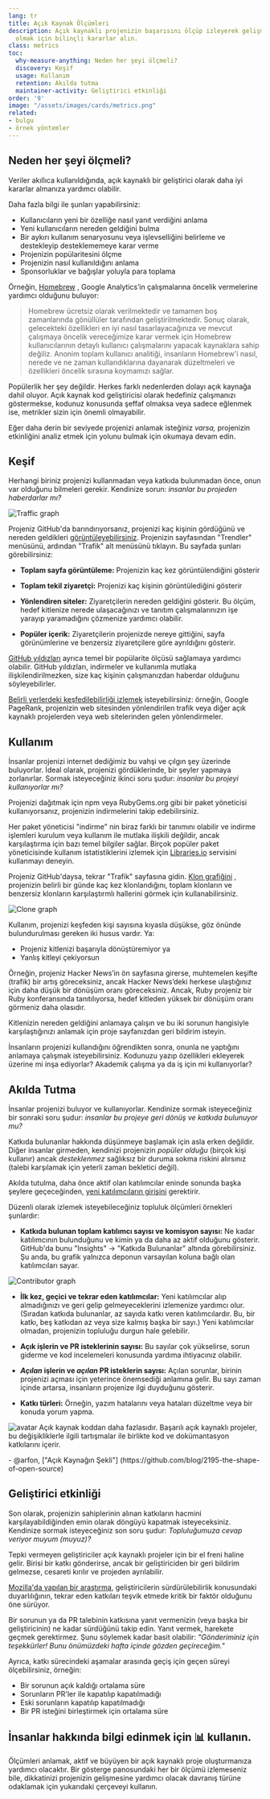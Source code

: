 ```yaml
---
lang: tr
title: Açık Kaynak Ölçümleri
description: Açık kaynaklı projenizin başarısını ölçüp izleyerek gelişmesine yardımcı
  olmak için bilinçli kararlar alın.
class: metrics
toc:
  why-measure-anything: Neden her şeyi ölçmeli?
  discovery: Keşif
  usage: Kullanım
  retention: Akılda tutma
  maintainer-activity: Geliştirici etkinliği
order: '9'
image: "/assets/images/cards/metrics.png"
related:
- bulgu
- örnek yöntemler
---
```


## Neden her şeyi ölçmeli?

Veriler akıllıca kullanıldığında, açık kaynaklı bir geliştirici olarak daha iyi kararlar almanıza yardımcı olabilir.

Daha fazla bilgi ile şunları yapabilirsiniz:

- Kullanıcıların yeni bir özelliğe nasıl yanıt verdiğini anlama
- Yeni kullanıcıların nereden geldiğini bulma
- Bir aykırı kullanım senaryosunu veya işlevselliğini belirleme ve destekleyip desteklememeye karar verme
- Projenizin popülaritesini ölçme
- Projenizin nasıl kullanıldığını anlama
- Sponsorluklar ve bağışlar yoluyla para toplama

Örneğin, [Homebrew](https://github.com/Homebrew/brew/blob/bbed7246bc5c5b7acb8c1d427d10b43e090dfd39/docs/Analytics.md) , Google Analytics’in çalışmalarına öncelik vermelerine yardımcı olduğunu buluyor:

> Homebrew ücretsiz olarak verilmektedir ve tamamen boş zamanlarında gönüllüler tarafından geliştirilmektedir. Sonuç olarak, gelecekteki özellikleri en iyi nasıl tasarlayacağınıza ve mevcut çalışmaya öncelik vereceğimize karar vermek için Homebrew kullanıcılarının detaylı kullanıcı çalışmalarını yapacak kaynaklara sahip değiliz. Anonim toplam kullanıcı analitiği, insanların Homebrew'i nasıl, nerede ve ne zaman kullandıklarına dayanarak düzeltmeleri ve özellikleri öncelik sırasına koymamızı sağlar.

Popülerlik her şey değildir. Herkes farklı nedenlerden dolayı açık kaynağa dahil oluyor. Açık kaynak kod geliştiricisi olarak hedefiniz çalışmanızı göstermekse, kodunuz konusunda şeffaf olmaksa veya sadece eğlenmek ise, metrikler sizin için önemli olmayabilir.

Eğer daha derin bir seviyede projenizi anlamak isteğiniz *varsa,* projenizin etkinliğini analiz etmek için yolunu bulmak için okumaya devam edin.

## Keşif

Herhangi biriniz projenizi kullanmadan veya katkıda bulunmadan önce, onun var olduğunu bilmeleri gerekir. Kendinize sorun: *insanlar bu projeden haberdarlar mı?*

![Traffic graph](/assets/images/metrics/repo_traffic_graphs_tooltip.png)

Projeniz GitHub'da barındırıyorsanız, projenizi kaç kişinin gördüğünü ve nereden geldikleri [görüntüleyebilirsiniz](https://help.github.com/articles/about-repository-graphs/#traffic). Projenizin sayfasından "Trendler" menüsünü, ardından "Trafik" alt menüsünü tıklayın. Bu sayfada şunları görebilirsiniz:

- **Toplam sayfa görüntüleme:** Projenizin kaç kez görüntülendiğini gösterir

- **Toplam tekil ziyaretçi:** Projenizi kaç kişinin görüntülediğini gösterir

- **Yönlendiren siteler:** Ziyaretçilerin nereden geldiğini gösterir. Bu ölçüm, hedef kitlenize nerede ulaşacağınızı ve tanıtım çalışmalarınızın işe yarayıp yaramadığını çözmenize yardımcı olabilir.

- **Popüler içerik:** Ziyaretçilerin projenizde nereye gittiğini, sayfa görünümlerine ve benzersiz ziyaretçilere göre ayrıldığını gösterir.

[GitHub yıldızları](https://help.github.com/articles/about-stars/) ayrıca temel bir popülarite ölçüsü sağlamaya yardımcı olabilir. GitHub yıldızları, indirmeler ve kullanımla mutlaka ilişkilendirilmezken, size kaç kişinin çalışmanızdan haberdar olduğunu söyleyebilirler.

[Belirli yerlerdeki keşfedilebilirliği izlemek](https://opensource.com/business/16/6/pirate-metrics) isteyebilirsiniz: örneğin, Google PageRank, projenizin web sitesinden yönlendirilen trafik veya diğer açık kaynaklı projelerden veya web sitelerinden gelen yönlendirmeler.

## Kullanım

İnsanlar projenizi internet dediğimiz bu vahşi ve çılgın şey üzerinde buluyorlar. İdeal olarak, projenizi gördüklerinde, bir şeyler yapmaya zorlanırlar. Sormak isteyeceğiniz ikinci soru şudur: *insanlar bu projeyi kullanıyorlar mı?*

Projenizi dağıtmak için npm veya RubyGems.org gibi bir paket yöneticisi kullanıyorsanız, projenizin indirmelerini takip edebilirsiniz.

Her paket yöneticisi "indirme" nin biraz farklı bir tanımını olabilir ve indirme işlemleri kurulum veya kullanım ile mutlaka ilişkili değildir, ancak karşılaştırma için bazı temel bilgiler sağlar. Birçok popüler paket yöneticisinde kullanım istatistiklerini izlemek için [Libraries.io](https://libraries.io/) servisini kullanmayı deneyin.

Projeniz GitHub'daysa, tekrar "Trafik" sayfasına gidin. [Klon grafiğini](https://github.com/blog/1873-clone-graphs) , projenizin belirli bir günde kaç kez klonlandığını, toplam klonların ve benzersiz klonların karşılaştırmlı hallerini görmek için kullanabilirsiniz.

![Clone graph](/assets/images/metrics/clone_graph.png)

Kullanım, projenizi keşfeden kişi sayısına kıyasla düşükse, göz önünde bulundurulması gereken iki husus vardır. Ya:

- Projeniz kitlenizi başarıyla dönüştüremiyor ya
- Yanlış kitleyi çekiyorsun

Örneğin, projeniz Hacker News’in ön sayfasına girerse, muhtemelen keşifte (trafik) bir artış göreceksiniz, ancak Hacker News’deki herkese ulaştığınız için daha düşük bir dönüşüm oranı göreceksiniz. Ancak, Ruby projeniz bir Ruby konferansında tanıtılıyorsa, hedef kitleden yüksek bir dönüşüm oranı görmeniz daha olasıdır.

Kitlenizin nereden geldiğini anlamaya çalışın ve bu iki sorunun hangisiyle karşılaştığınızı anlamak için proje sayfanızdan geri bildirim isteyin.

İnsanların projenizi kullandığını öğrendikten sonra, onunla ne yaptığını anlamaya çalışmak isteyebilirsiniz. Kodunuzu yazıp özellikleri ekleyerek üzerine mi inşa ediyorlar? Akademik çalışma ya da iş için mi kullanıyorlar?

## Akılda Tutma

İnsanlar projenizi buluyor ve kullanıyorlar. Kendinize sormak isteyeceğiniz bir sonraki soru şudur: *insanlar bu projeye geri dönüş ve katkıda bulunuyor mu?*

Katkıda bulunanlar hakkında düşünmeye başlamak için asla erken değildir. Diğer insanlar girmeden, kendinizi projenizin *popüler olduğu* (birçok kişi kullanır) ancak *desteklenmez*  sağlıksız bir duruma sokma riskini alırsınız  (talebi karşılamak için yeterli zaman bekletici değil).

Akılda tutulma, daha önce aktif olan katılımcılar eninde sonunda başka şeylere geçeceğinden, [yeni katılımcıların girişini](http://blog.abigailcabunoc.com/increasing-developer-engagement-at-mozilla-science-learning-advocacy#contributor-pathways_2) gerektirir.

Düzenli olarak izlemek isteyebileceğiniz topluluk ölçümleri örnekleri şunlardır:

- **Katkıda bulunan toplam katılımcı sayısı ve komisyon sayısı:** Ne kadar katılımcının bulunduğunu ve kimin ya da daha az aktif olduğunu gösterir. GitHub'da bunu "Insights" -> "Katkıda Bulunanlar" altında görebilirsiniz. Şu anda, bu grafik yalnızca deponun varsayılan koluna bağlı olan katılımcıları sayar.

![Contributor graph](/assets/images/metrics/repo_contributors_specific_graph.png)

- **İlk kez, geçici ve tekrar eden katılımcılar:** Yeni katılımcılar alıp almadığınızı ve geri gelip gelmeyeceklerini izlemenize yardımcı olur. (Sıradan katkıda bulunanlar, az sayıda katkı veren katılımcılardır. Bu, bir katkı, beş katkıdan az veya size kalmış başka bir sayı.) Yeni katılımcılar olmadan, projenizin topluluğu durgun hale gelebilir.

- **Açık işlerin ve PR isteklerinin sayısı:** Bu sayılar çok yükselirse, sorun giderme ve kod incelemeleri konusunda yardıma ihtiyacınız olabilir.

- ***Açılan* işlerin ve *açılan* PR isteklerin sayısı:** Açılan sorunlar, birinin projenizi açması için yeterince önemsediği anlamına gelir. Bu sayı zaman içinde artarsa, insanların projenize ilgi duyduğunu gösterir.

- **Katkı türleri:** Örneğin, yazım hatalarını veya hataları düzeltme veya bir konuda yorum yapma.

<aside markdown="1" class="pquote"><img src="https://avatars.githubusercontent.com/arfon?s=180" class="pquote-avatar" alt="avatar"> Açık kaynak koddan daha fazlasıdır. Başarılı açık kaynaklı projeler, bu değişikliklerle ilgili tartışmalar ile birlikte kod ve dokümantasyon katkılarını içerir. <p markdown="1" class="pquote-credit"> - @arfon, ["Açık Kaynağın Şekli"] (https://github.com/blog/2195-the-shape-of-open-source) </p></aside>

## Geliştirici etkinliği

Son olarak, projenizin sahiplerinin alınan katkıların hacmini karşılayabildiğinden emin olarak döngüyü kapatmak isteyeceksiniz. Kendinize sormak isteyeceğiniz son soru şudur: *Topluluğumuza cevap veriyor muyum (muyuz)?*

Tepki vermeyen geliştiriciler açık kaynaklı projeler için bir el freni haline gelir. Birisi bir katkı gönderirse, ancak bir geliştiriciden bir geri bildirim gelmezse, cesareti kırılır ve projeden ayrılabilir.

[Mozilla'da yapılan bir araştırma](https://docs.google.com/presentation/d/1hsJLv1ieSqtXBzd5YZusY-mB8e1VJzaeOmh8Q4VeMio/edit#slide=id.g43d857af8_0177), geliştiricilerin sürdürülebilirlik konusundaki duyarlılığının, tekrar eden katkıları teşvik etmede kritik bir faktör olduğunu öne sürüyor.

Bir sorunun ya da PR talebinin katkısına yanıt vermenizin (veya başka bir geliştiricinin) ne kadar sürdüğünü takip edin. Yanıt vermek, harekete geçmek gerektirmez. Şunu söylemek kadar basit olabilir: *"Gönderiminiz için teşekkürler! Bunu önümüzdeki hafta içinde gözden geçireceğim."*

Ayrıca, katkı sürecindeki aşamalar arasında geçiş için geçen süreyi ölçebilirsiniz, örneğin:

- Bir sorunun açık kaldığı ortalama süre
- Sorunların PR'ler ile kapatılıp kapatılmadığı
- Eski sorunların kapatılıp kapatılmadığı
- Bir PR isteğini birleştirmek için ortalama süre

## İnsanlar hakkında bilgi edinmek için 📊 kullanın.

Ölçümleri anlamak, aktif ve büyüyen bir açık kaynaklı proje oluşturmanıza yardımcı olacaktır. Bir gösterge panosundaki her bir ölçümü izlemeseniz bile, dikkatinizi projenizin gelişmesine yardımcı olacak davranış türüne odaklamak için yukarıdaki çerçeveyi kullanın.
